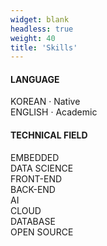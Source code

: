 ```yaml
---
widget: blank
headless: true
weight: 40
title: 'Skills'
---
```


<div class="bars bars-2col">
  <div>
    <h4>LANGUAGE</h4>
    <div class="bar"><label>KOREAN · Native</label><span style="width:100%"></span></div>
    <div class="bar"><label>ENGLISH · Academic</label><span style="width:65%"></span></div>
  </div>
  <div>
    <h4>TECHNICAL FIELD</h4>
    <div class="bar"><label>EMBEDDED</label><span style="width:60%"></span></div>
    <div class="bar"><label>DATA SCIENCE</label><span style="width:40%"></span></div>
    <div class="bar"><label>FRONT-END</label><span style="width:65%"></span></div>
    <div class="bar"><label>BACK-END</label><span style="width:80%"></span></div>
    <div class="bar"><label>AI</label><span style="width:45%"></span></div>
    <div class="bar"><label>CLOUD</label><span style="width:30%"></span></div>
    <div class="bar"><label>DATABASE</label><span style="width:80%"></span></div>
    <div class="bar"><label>OPEN SOURCE</label><span style="width:60%"></span></div>
  </div>
</div>
